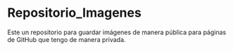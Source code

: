 # Repositorio_Imagenes
Este un repositorio para guardar imágenes de manera pública para páginas de GitHub que tengo de manera privada.
